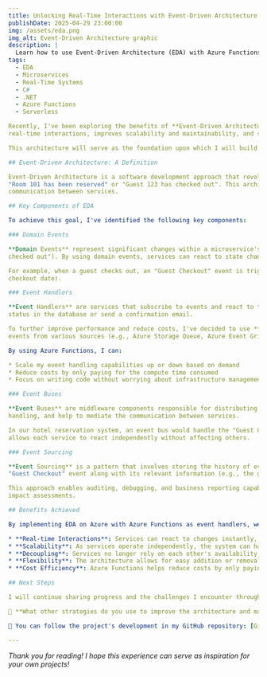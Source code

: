 ```yaml
---
title: Unlocking Real-Time Interactions with Event-Driven Architecture on Azure
publishDate: 2025-04-29 23:00:00
img: /assets/eda.png
img_alt: Event-Driven Architecture graphic
description: |
  Learn how to use Event-Driven Architecture (EDA) with Azure Functions as a consumer, leveraging the serverless tech stack to improve performance and costs in a hotel reservation system.
tags:
  - EDA
  - Microservices
  - Real-Time Systems
  - C#
  - .NET
  - Azure Functions
  - Serverless

Recently, I've been exploring the benefits of **Event-Driven Architecture (EDA)** in a microservices-based hotel reservation system. This project aims to design an architecture that enables
real-time interactions, improves scalability and maintainability, and simplifies integration between services.

This architecture will serve as the foundation upon which I will build the system.

## Event-Driven Architecture: A Definition

Event-Driven Architecture is a software development approach that revolves around producing and consuming events. An event represents an occurrence or state change within a microservice, such as
"Room 101 has been reserved" or "Guest 123 has checked out". This architecture allows services to publish and subscribe to these events, enabling real-time interactions and asynchronous
communication between services.

## Key Components of EDA

To achieve this goal, I've identified the following key components:

### Domain Events

**Domain Events** represent significant changes within a microservice's domain. These events encapsulate the essence of what has happened (e.g., "Room 101 has been reserved" or "Guest 123 has
checked out"). By using domain events, services can react to state changes and update their internal states accordingly.

For example, when a guest checks out, an "Guest Checkout" event is triggered. This event contains the necessary information about the checkout process (e.g., the guest's ID, room number, and
checkout date).

### Event Handlers

**Event Handlers** are services that subscribe to events and react to them by performing specific actions. In the case of the "Guest Checkout" event, an event handler might update the guest's
status in the database or send a confirmation email.

To further improve performance and reduce costs, I've decided to use **Azure Functions** as event handlers. Azure Functions allows me to write scalable, serverless code that can be triggered by
events from various sources (e.g., Azure Storage Queue, Azure Event Grid, or Azure IoT Hub).

By using Azure Functions, I can:

* Scale my event handling capabilities up or down based on demand
* Reduce costs by only paying for the compute time consumed
* Focus on writing code without worrying about infrastructure management

### Event Buses

**Event Buses** are middleware components responsible for distributing events between services. They ensure that events are routed correctly, provide features like message queuing and error
handling, and help to mediate the communication between services.

In our hotel reservation system, an event bus would handle the "Guest Checkout" event by routing it to the relevant Azure Functions (e.g., room management, billing, and loyalty programs). This
allows each service to react independently without affecting others.

### Event Sourcing

**Event Sourcing** is a pattern that involves storing the history of events related to a specific domain concept. For example, when a guest checks out, the event sourcing mechanism would store the
"Guest Checkout" event along with its relevant information (e.g., the guest's ID, room number, and checkout date).

This approach enables auditing, debugging, and business reporting capabilities. By reconstructing the sequence of events, developers can analyze system behavior, detect anomalies, or perform
impact assessments.

## Benefits Achieved

By implementing EDA on Azure with Azure Functions as event handlers, we've gained:

* **Real-time Interactions**: Services can react to changes instantly, improving response times for users.
* **Scalability**: As services operate independently, the system can handle increased traffic more efficiently.
* **Decoupling**: Services no longer rely on each other's availability, reducing the risk of cascading failures and making it easier to maintain or replace individual services.
* **Flexibility**: The architecture allows for easy addition or removal of services without affecting the overall system.
* **Cost Efficiency**: Azure Functions helps reduce costs by only paying for the compute time consumed.

## Next Steps

I will continue sharing progress and the challenges I encounter throughout the development of this system.

💬 **What other strategies do you use to improve the architecture and maintainability of your microservices?**

📌 You can follow the project's development in my GitHub repository: [GitHub repository](https://github.com/TempooDev/Booking)

---
```

_Thank you for reading! I hope this experience can serve as inspiration for your own projects!_